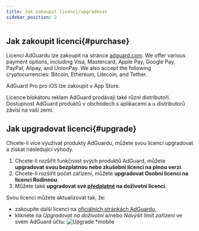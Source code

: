 ```yaml
---
title: Jak zakoupit licenci/upgradovat
sidebar_position: 2
---
```


## Jak zakoupit licenci{#purchase}

Licenci AdGuardu lze zakoupit na stránce [adguard.com](https://adguard.com/license.html). We offer various payment options, including Visa, Mastercard, Apple Pay, Google Pay, PayPal, Alipay, and UnionPay. We also accept the following cryptocurrencies: Bitcoin, Ethereum, Litecoin, and Tether.

AdGuard Pro pro iOS lze zakoupit v App Store.

Licence blokátoru reklam AdGuard prodávají také různí distributoři. Dostupnost AdGuard produktů v obchodech s aplikacemi a u distributorů závisí na vaší zemi.

## Jak upgradovat licenci{#upgrade}

Chcete-li více využívat produkty AdGuardu, můžete svou licenci upgradovat a získat následující výhody.

1. Chcete-li rozšířit funkčnost svých produktů AdGuard, můžete **upgradovat svou bezplatnou nebo zkušební licenci na plnou verzi**.
2. Chcete-li rozšířit počet zařízení, můžete **upgradovat Osobní licenci na licenci Rodinnou**.
3. Můžete také **upgradovat své [předplatné](../what-is) na doživotní licenci**.

Svou licenci můžete aktualizovat tak, že:
  * zakoupíte další licenci na [oficiálních stránkách AdGuardu](https://adguard.com),
  * kliknete na *Upgradovat na doživotní* a/nebo *Navýšit limit zařízení* ve svém AdGuard účtu: ![Upgrade *mobile](https://cdn.adtidy.org/content/kb/ad_blocker/general/newaccount-upgrade.png)
